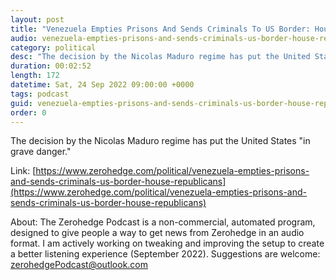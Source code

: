 ```yaml
---
layout: post
title: "Venezuela Empties Prisons And Sends Criminals To US Border: House Republicans"
audio: venezuela-empties-prisons-and-sends-criminals-us-border-house-republicans-0
category: political
desc: "The decision by the Nicolas Maduro regime has put the United States &quot;in grave danger.&quot;"
duration: 00:02:52
length: 172
datetime: Sat, 24 Sep 2022 09:00:00 +0000
tags: podcast
guid: venezuela-empties-prisons-and-sends-criminals-us-border-house-republicans-0
order: 0
---
```

The decision by the Nicolas Maduro regime has put the United States &quot;in grave danger.&quot;

Link: [https://www.zerohedge.com/political/venezuela-empties-prisons-and-sends-criminals-us-border-house-republicans](https://www.zerohedge.com/political/venezuela-empties-prisons-and-sends-criminals-us-border-house-republicans)

About: The Zerohedge Podcast is a non-commercial, automated program, designed to give people a way to get news from Zerohedge in an audio format.  I am actively working on tweaking and improving the setup to create a better listening experience (September 2022).  Suggestions are welcome: [zerohedgePodcast@outlook.com](mailto:zerohedgePodcast@outlook.com)